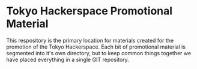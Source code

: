 # Tokyo Hackerspace Promotional Material 

This respository is the primary location for materials created for the promotion of the Tokyo Hackerspace.  Each bit of promotional material is segmented into it's own directory, but to keep common things together we have placed everything in a single GIT repository.